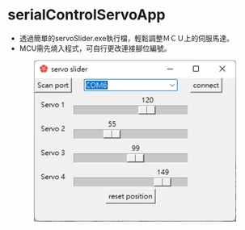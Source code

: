 # serialControlServoApp
* 透過簡單的servoSlider.exe執行檔，輕鬆調整ＭＣＵ上的伺服馬達。
* MCU需先燒入程式，可自行更改連接腳位編號。
<p align="center">
  <img src="https://github.com/YisrealHung/serialControlServoApp/blob/main/appscreem.png" width="400"/>
</p>
